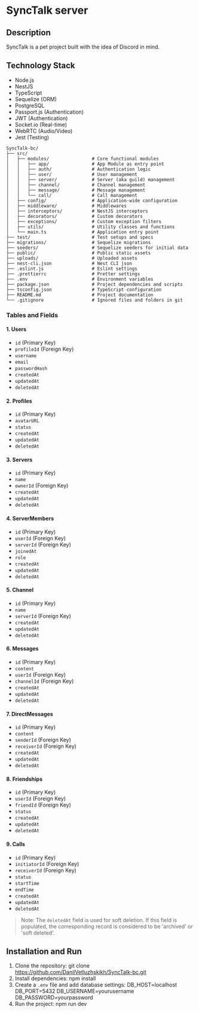 # SyncTalk server

## Description

SyncTalk is a pet project built with the idea of Discord in mind.

## Technology Stack

- Node.js
- NestJS
- TypeScript
- Sequelize (ORM)
- PostgreSQL
- Passport.js (Authentication)
- JWT (Authentication)
- Socket.io (Real-time)
- WebRTC (Audio/Video)
- Jest (Testing)

```plaintext
SyncTalk-bc/
├── src/
│   ├── modules/                # Core functional modules
│   │   ├── app/                # App Module as entry point
│   │   ├── auth/               # Authentication logic
│   │   ├── user/               # User management
│   │   ├── server/             # Server (aka guild) management
│   │   ├── channel/            # Channel management
│   │   ├── message/            # Message management
│   │   └── call/               # Call management
│   ├── config/                 # Application-wide configuration
│   ├── middleware/             # Middlewares
│   ├── interceptors/           # NestJS interceptors
│   ├── decorators/             # Custom decorators
│   ├── exceptions/             # Custom exception filters
│   ├── utils/                  # Utility classes and functions
│   └── main.ts                 # Application entry point
├── test/                       # Test setups and specs
├── migrations/                 # Sequelize migrations
├── seeders/                    # Sequelize seeders for initial data
├── public/                     # Public static assets
├── uploads/                    # Uploaded assets
├── nest-cli.json               # Nest CLI json 
├── .eslint.js                  # Eslint settings
├── .prettierrc                 # Pretter settings
├── .env                        # Environment variables
├── package.json                # Project dependencies and scripts
├── tsconfig.json               # TypeScript configuration
├── README.md                   # Project documentation
└── .gitignore                  # Ignored files and folders in git
```

### Tables and Fields

#### 1. Users
  - `id` (Primary Key)
  - `profileId` (Foreign Key)
  - `username`
  - `email`
  - `passwordHash`
  - `createdAt`
  - `updatedAt`
  - `deletedAt`

#### 2. Profiles
  - `id` (Primary Key)
  - `avatarURL`
  - `status`
  - `createdAt`
  - `updatedAt`
  - `deletedAt`

#### 3. Servers
  - `id` (Primary Key)
  - `name`
  - `ownerId` (Foreign Key)
  - `createdAt`
  - `updatedAt`
  - `deletedAt`

#### 4. ServerMembers
  - `id` (Primary Key)
  - `userId` (Foreign Key)
  - `serverId` (Foreign Key)
  - `joinedAt`
  - `role`
  - `createdAt`
  - `updatedAt`
  - `deletedAt`

#### 5. Channel
  - `id` (Primary Key)
  - `name`
  - `serverId` (Foreign Key)
  - `createdAt`
  - `updatedAt`
  - `deletedAt`

#### 6. Messages
  - `id` (Primary Key)
  - `content`
  - `userId` (Foreign Key)
  - `channelId` (Foreign Key)
  - `createdAt`
  - `updatedAt`
  - `deletedAt`

#### 7. DirectMessages
  - `id` (Primary Key)
  - `content`
  - `senderId` (Foreign Key)
  - `receiverId` (Foreign Key)
  - `createdAt`
  - `updatedAt`
  - `deletedAt`

#### 8. Friendships
  - `id` (Primary Key)
  - `userId` (Foreign Key)
  - `friendId` (Foreign Key)
  - `status`
  - `createdAt`
  - `updatedAt`
  - `deletedAt`

#### 9. Calls
  - `id` (Primary Key)
  - `initiatorId` (Foreign Key)
  - `receiverId` (Foreign Key)
  - `status`
  - `startTime`
  - `endTime`
  - `createdAt`
  - `updatedAt`
  - `deletedAt`

> Note: The `deletedAt` field is used for soft deletion. If this field is populated, the corresponding record is considered to be 'archived' or 'soft deleted'.

## Installation and Run

1. Clone the repository:
git clone https://github.com/DanilVetluzhskikh/SyncTalk-bc.git
2. Install dependencies:
npm install
3. Create a `.env` file and add database settings:
DB_HOST=localhost
DB_PORT=5432
DB_USERNAME=yourusername
DB_PASSWORD=yourpassword
4. Run the project:
npm run dev
